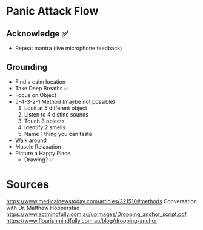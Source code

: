 #  Panic Attack Flow

## Acknowledge ✅

- Repeat mantra (live microphone feedback)

## Grounding
    
- Find a calm location
- Take Deep Breaths ✅
- Focus on Object
- 5-4-3-2-1 Method (maybe not possible)
    1. Look at 5 different object
    2. Listen to 4 distinc sounds
    3. Touch 3 objects
    4. Identify 2 smells
    5. Name 1 thing you can taste
- Walk around
- Muscle Relaxation
- Picture a Happy Place
    - Drawing? ✅

# Sources
https://www.medicalnewstoday.com/articles/321510#methods
Conversation with Dr. Matthew Hopperstad
https://www.actmindfully.com.au/upimages/Dropping_anchor_script.pdf
https://www.flourishmindfully.com.au/blog/dropping-anchor
